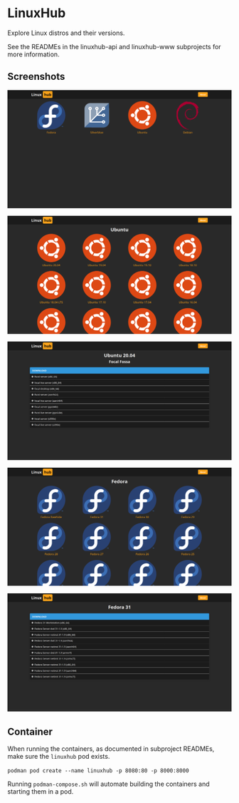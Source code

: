 # LinuxHub

Explore Linux distros and their versions.

See the READMEs in the linuxhub-api and linuxhub-www subprojects for more information.

## Screenshots

![Home](screenshots/home.png)

![Distro - Ubuntu](screenshots/distro_ubuntu.png)

![OS - Ubuntu 20.04](screenshots/os_ubuntu_20_04.png)

![Distro - Fedora](screenshots/distro_fedora.png)

![OS - Fedora 31](screenshots/os_fedora_31.png)

## Container

When running the containers, as documented in subproject READMEs, make sure the `linuxhub` pod exists.

`podman pod create --name linuxhub -p 8080:80 -p 8000:8000`

Running `podman-compose.sh` will automate building the containers and starting them in a pod.